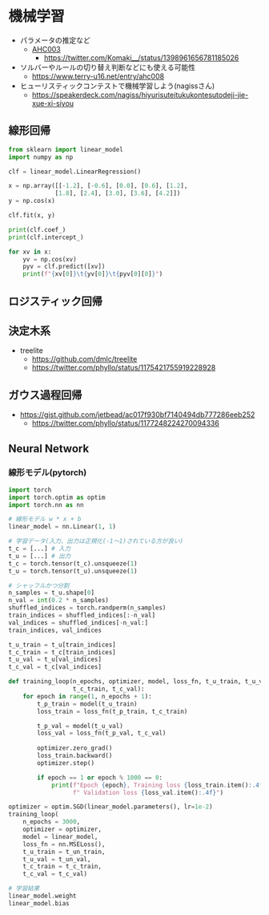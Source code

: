 # 機械学習

- パラメータの推定など
  - [AHC003](../ContestMemo/ahc003.md)
    - https://twitter.com/Komaki__/status/1398961656781185026
- ソルバーやルールの切り替え判断などにも使える可能性
  - https://www.terry-u16.net/entry/ahc008
- ヒューリスティックコンテストで機械学習しよう(nagissさん)
  - https://speakerdeck.com/nagiss/hiyurisuteitukukontesutodeji-jie-xue-xi-siyou

## 線形回帰

```python
from sklearn import linear_model
import numpy as np

clf = linear_model.LinearRegression()

x = np.array([[-1.2], [-0.6], [0.0], [0.6], [1.2],
             [1.8], [2.4], [3.0], [3.6], [4.2]])
y = np.cos(x)

clf.fit(x, y)

print(clf.coef_)
print(clf.intercept_)

for xv in x:
    yv = np.cos(xv)
    pyv = clf.predict([xv])
    print(f"{xv[0]}\t{yv[0]}\t{pyv[0][0]}")
```

## ロジスティック回帰

## 決定木系

- treelite
  - https://github.com/dmlc/treelite
  - https://twitter.com/phyllo/status/1175421755919228928

## ガウス過程回帰

- https://gist.github.com/jetbead/ac017f930bf7140494db777286eeb252
  - https://twitter.com/phyllo/status/1177248224270094336

## Neural Network

### 線形モデル(pytorch)

```python
import torch
import torch.optim as optim
import torch.nn as nn

# 線形モデル w * x + b
linear_model = nn.Linear(1, 1)

# 学習データ(入力、出力は正規化(-1〜1)されている方が良い)
t_c = [...] # 入力
t_u = [...] # 出力
t_c = torch.tensor(t_c).unsqueeze(1)
t_u = torch.tensor(t_u).unsqueeze(1)

# シャッフルかつ分割
n_samples = t_u.shape[0]
n_val = int(0.2 * n_samples)
shuffled_indices = torch.randperm(n_samples)
train_indices = shuffled_indices[:-n_val]
val_indices = shuffled_indices[-n_val:]
train_indices, val_indices

t_u_train = t_u[train_indices]
t_c_train = t_c[train_indices]
t_u_val = t_u[val_indices]
t_c_val = t_c[val_indices]

def training_loop(n_epochs, optimizer, model, loss_fn, t_u_train, t_u_val,
                  t_c_train, t_c_val):
    for epoch in range(1, n_epochs + 1):
        t_p_train = model(t_u_train)
        loss_train = loss_fn(t_p_train, t_c_train)

        t_p_val = model(t_u_val)
        loss_val = loss_fn(t_p_val, t_c_val)
        
        optimizer.zero_grad()
        loss_train.backward()
        optimizer.step()

        if epoch == 1 or epoch % 1000 == 0:
            print(f"Epoch {epoch}, Training loss {loss_train.item():.4f},"
                  f" Validation loss {loss_val.item():.4f}")

optimizer = optim.SGD(linear_model.parameters(), lr=1e-2)
training_loop(
    n_epochs = 3000, 
    optimizer = optimizer,
    model = linear_model,
    loss_fn = nn.MSELoss(),
    t_u_train = t_un_train,
    t_u_val = t_un_val, 
    t_c_train = t_c_train,
    t_c_val = t_c_val)

# 学習結果
linear_model.weight
linear_model.bias
```
